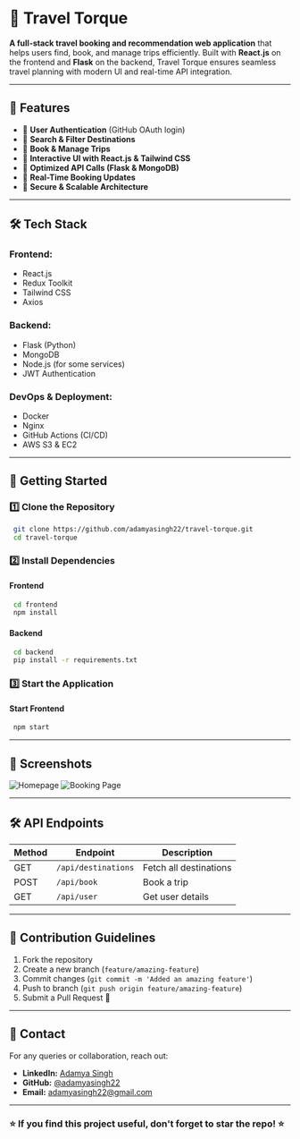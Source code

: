 # 🚀 Travel Torque

**A full-stack travel booking and recommendation web application** that helps users find, book, and manage trips efficiently. Built with **React.js** on the frontend and **Flask** on the backend, Travel Torque ensures seamless travel planning with modern UI and real-time API integration.

---

## 🌟 Features

- 🔹 **User Authentication** (GitHub OAuth login)
- 🔹 **Search & Filter Destinations**
- 🔹 **Book & Manage Trips**
- 🔹 **Interactive UI with React.js & Tailwind CSS**
- 🔹 **Optimized API Calls (Flask & MongoDB)**
- 🔹 **Real-Time Booking Updates**
- 🔹 **Secure & Scalable Architecture**

---

## 🛠️ Tech Stack

### **Frontend:**
- React.js
- Redux Toolkit
- Tailwind CSS
- Axios

### **Backend:**
- Flask (Python)
- MongoDB
- Node.js (for some services)
- JWT Authentication

### **DevOps & Deployment:**
- Docker
- Nginx
- GitHub Actions (CI/CD)
- AWS S3 & EC2

---

## 🚀 Getting Started

### **1️⃣ Clone the Repository**
```bash
 git clone https://github.com/adamyasingh22/travel-torque.git
 cd travel-torque
```

### **2️⃣ Install Dependencies**
#### Frontend
```bash
 cd frontend
 npm install
```
#### Backend
```bash
 cd backend
 pip install -r requirements.txt
```

### **3️⃣ Start the Application**
#### Start Frontend
```bash
 npm start
```


---

## 📸 Screenshots

![Homepage](https://example.com/homepage.png)
![Booking Page](https://example.com/booking.png)

---

## 🛠️ API Endpoints
| Method | Endpoint | Description |
|--------|-------------|----------------|
| GET | `/api/destinations` | Fetch all destinations |
| POST | `/api/book` | Book a trip |
| GET | `/api/user` | Get user details |

---

## 🤝 Contribution Guidelines

1. Fork the repository
2. Create a new branch (`feature/amazing-feature`)
3. Commit changes (`git commit -m 'Added an amazing feature'`)
4. Push to branch (`git push origin feature/amazing-feature`)
5. Submit a Pull Request 🚀

---

## 📩 Contact
For any queries or collaboration, reach out:
- **LinkedIn:** [Adamya Singh](https://www.linkedin.com/in/adamyasingh22/)
- **GitHub:** [@adamyasingh22](https://github.com/adamyasingh22)
- **Email:** adamyasingh22@gmail.com

---

### ⭐ **If you find this project useful, don't forget to star the repo!** ⭐

